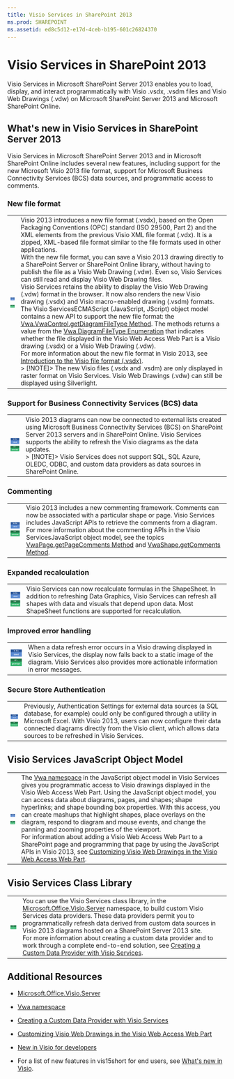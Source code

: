 ```yaml
---
title: Visio Services in SharePoint 2013
ms.prod: SHAREPOINT
ms.assetid: ed8c5d12-e17d-4ceb-b195-601c26824370
---
```




# Visio Services in SharePoint 2013
Visio Services in Microsoft SharePoint Server 2013 enables you to load, display, and interact programmatically with Visio .vsdx, .vsdm files and Visio Web Drawings (.vdw) on Microsoft SharePoint Server 2013 and Microsoft SharePoint Online.
## What's new in Visio Services in SharePoint Server 2013
<a name="visserv15_WhatsNew"> </a>

Visio Services in Microsoft SharePoint Server 2013 and in Microsoft SharePoint Online includes several new features, including support for the new Microsoft Visio 2013 file format, support for Microsoft Business Connectivity Services (BCS) data sources, and programmatic access to comments.
  
    
    

### New file format
<a name="vis15_WhatsNew_NewFF"> </a>


|||
|:-----|:-----|
|![In the cloud behavior note](images/mod_icon_incloud.gif)           <br/> ![On-premises behavior note](images/mod_icon_onpremises.gif)|Visio 2013 introduces a new file format (.vsdx), based on the Open Packaging Conventions (OPC) standard (ISO 29500, Part 2) and the XML elements from the previous Visio XML file format (.vdx). It is a zipped, XML-based file format similar to the file formats used in other applications.  <br/> With the new file format, you can save a Visio 2013 drawing directly to a SharePoint Server or SharePoint Online library, without having to publish the file as a Visio Web Drawing (.vdw). Even so, Visio Services can still read and display Visio Web Drawing files.  <br/> Visio Services retains the ability to display the Visio Web Drawing (.vdw) format in the browser. It now also renders the new Visio drawing (.vsdx) and Visio macro-enabled drawing (.vsdm) formats.  <br/> The Visio ServicesECMAScript (JavaScript, JScript) object model contains a new API to support the new file format: the  [Vwa.VwaControl.getDiagramFileType Method](http://msdn.microsoft.com/library/fd8ca95f-a3be-4000-bce8-3aaf1f48148c%28Office.15%29.aspx). The methods returns a value from the  [Vwa.DiagramFileType Enumeration](http://msdn.microsoft.com/library/dd2f8a5d-a54b-44bd-a458-02efdcba0201%28Office.15%29.aspx) that indicates whether the file displayed in the Visio Web Access Web Part is a Visio drawing (.vsdx) or a Visio Web Drawing (.vdw). <br/> For more information about the new file format in Visio 2013, see  [Introduction to the Visio file format (.vsdx)](http://msdn.microsoft.com/library/69736f40-8f67-46c2-abf6-82dffecb2274%28Office.15%29.aspx).  <br/> > [!NOTE]> The new Visio files (.vsdx and .vsdm) are only displayed in raster format on Visio Services. Visio Web Drawings (.vdw) can still be displayed using Silverlight.           |
   

### Support for Business Connectivity Services (BCS) data
<a name="vis15_WhatsNew_BCS"> </a>


|||
|:-----|:-----|
|![In the cloud behavior note](images/mod_icon_incloud.gif)           <br/> ![On-premises behavior note](images/mod_icon_onpremises.gif)|Visio 2013 diagrams can now be connected to external lists created using Microsoft Business Connectivity Services (BCS) on SharePoint Server 2013 servers and in SharePoint Online. Visio Services supports the ability to refresh the Visio diagrams as the data updates.  <br/> > [!NOTE]> Visio Services does not support SQL, SQL Azure, OLEDC, ODBC, and custom data providers as data sources in SharePoint Online.           |
   

### Commenting
<a name="vis15_WhatsNew_Commenting"> </a>


|||
|:-----|:-----|
|![In the cloud behavior note](images/mod_icon_incloud.gif)           <br/> ![On-premises behavior note](images/mod_icon_onpremises.gif)|Visio 2013 includes a new commenting framework. Comments can now be associated with a particular shape or page. Visio Services includes JavaScript APIs to retrieve the comments from a diagram.  <br/> For more information about the commenting APIs in the Visio ServicesJavaScript object model, see the topics  [VwaPage.getPageComments Method](http://msdn.microsoft.com/library/d1e7740c-e0fa-4823-b2b6-14551bb84c36%28Office.15%29.aspx) and [VwaShape.getComments Method](http://msdn.microsoft.com/library/fcdec9c2-a503-4315-b048-033cd5ac09dd%28Office.15%29.aspx).  <br/> |
   

### Expanded recalculation
<a name="vis15_WhatsNew_Commenting"> </a>


|||
|:-----|:-----|
|![In the cloud behavior note](images/mod_icon_incloud.gif)           <br/> ![On-premises behavior note](images/mod_icon_onpremises.gif)|Visio Services can now recalculate formulas in the ShapeSheet. In addition to refreshing Data Graphics, Visio Services can refresh all shapes with data and visuals that depend upon data. Most ShapeSheet functions are supported for recalculation.  <br/> |
   

### Improved error handling
<a name="vis15_WhatsNew_Commenting"> </a>


|||
|:-----|:-----|
|![In the cloud behavior note](images/mod_icon_incloud.gif)           <br/> ![On-premises behavior note](images/mod_icon_onpremises.gif)|When a data refresh error occurs in a Visio drawing displayed in Visio Services, the display now falls back to a static image of the diagram. Visio Services also provides more actionable information in error messages.  <br/> |
   

### Secure Store Authentication
<a name="vis15_WhatsNew_Commenting"> </a>


|||
|:-----|:-----|
|![In the cloud behavior note](images/mod_icon_incloud.gif)           <br/> ![On-premises behavior note](images/mod_icon_onpremises.gif)|Previously, Authentication Settings for external data sources (a SQL database, for example) could only be configured through a utility in Microsoft Excel. With Visio 2013, users can now configure their data connected diagrams directly from the Visio client, which allows data sources to be refreshed in Visio Services.  <br/> |
   

## Visio Services JavaScript Object Model
<a name="visserv15_JSOM"> </a>


|||
|:-----|:-----|
|![In the cloud behavior note](images/mod_icon_incloud.gif)           <br/> ![On-premises behavior note](images/mod_icon_onpremises.gif)|The  [Vwa namespace](http://msdn.microsoft.com/library/b67939fa-d3db-41ff-8864-eabd318ba7c4%28Office.15%29.aspx) in the JavaScript object model in Visio Services gives you programmatic access to Visio drawings displayed in the Visio Web Access Web Part. Using the JavaScript object model, you can access data about diagrams, pages, and shapes; shape hyperlinks; and shape bounding box properties. With this access, you can create mashups that highlight shapes, place overlays on the diagram, respond to diagram and mouse events, and change the panning and zooming properties of the viewport. <br/> For information about adding a Visio Web Access Web Part to a SharePoint page and programming that page by using the JavaScript APIs in Visio 2013, see  [Customizing Visio Web Drawings in the Visio Web Access Web Part](http://msdn.microsoft.com/en-us/library/ff394649.aspx).  <br/> |
   

## Visio Services Class Library
<a name="visserv15_Mref"> </a>


|||
|:-----|:-----|
|![On-premises behavior note](images/mod_icon_onpremises.gif)|You can use the Visio Services class library, in the  [Microsoft.Office.Visio.Server](https://msdn.microsoft.com/library/Microsoft.Office.Visio.Server.aspx) namespace, to build custom Visio Services data providers. These data providers permit you to programmatically refresh data derived from custom data sources in Visio 2013 diagrams hosted on a SharePoint Server 2013 site. <br/> For more information about creating a custom data provider and to work through a complete end-to-end solution, see  [Creating a Custom Data Provider with Visio Services](http://msdn.microsoft.com/en-us/library/ff394595.aspx).  <br/> |
   

## Additional Resources
<a name="visserv15_Additional"> </a>


-  [Microsoft.Office.Visio.Server](https://msdn.microsoft.com/library/Microsoft.Office.Visio.Server.aspx)
    
  
-  [Vwa namespace](http://msdn.microsoft.com/library/b67939fa-d3db-41ff-8864-eabd318ba7c4%28Office.15%29.aspx)
    
  
-  [Creating a Custom Data Provider with Visio Services](http://msdn.microsoft.com/en-us/library/ff394595.aspx)
    
  
-  [Customizing Visio Web Drawings in the Visio Web Access Web Part](http://msdn.microsoft.com/en-us/library/ff394649.aspx)
    
  
-  [New in Visio for developers](http://msdn.microsoft.com/library/7e3fb858-0ab8-bd2e-217c-c85b10d79785%28Office.15%29.aspx)
    
  
- For a list of new features in vis15short for end users, see  [What's new in Visio](http://office.com/redir/HA102749364.aspx).
    
  
